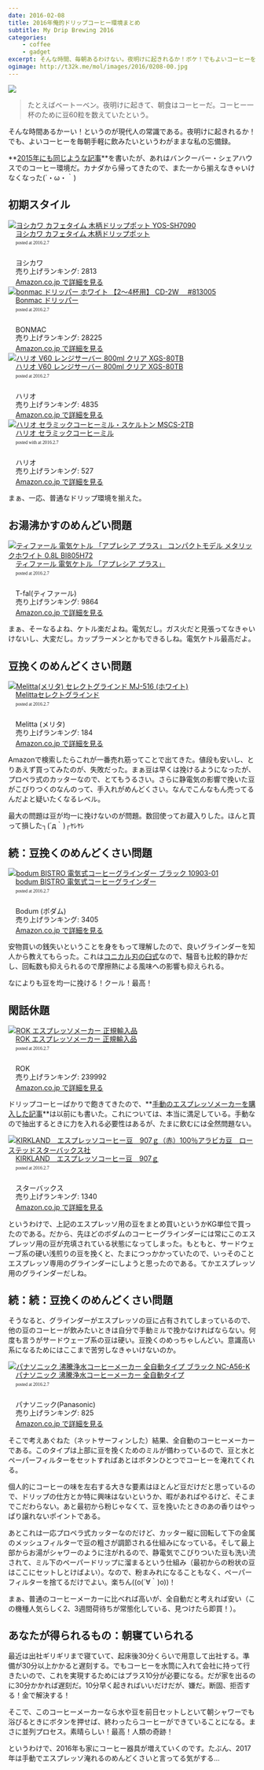 ```yaml
---
date: 2016-02-08
title: 2016年俺的ドリップコーヒー環境まとめ
subtitle: My Drip Brewing 2016
categories: 
    - coffee
    - gadget
excerpt: そんな時間、毎朝あるわけない。夜明けに起きれるか！ボケ！でもよいコーヒーを毎朝手軽に飲みたいというわがままな私の実践。
ogimage: http://t32k.me/mol/images/2016/0208-00.jpg
---
```


![](/mol/images/2016/0208-00.jpg)

> たとえばベートーベン。夜明けに起きて、朝食はコーヒーだ。コーヒー一杯のために豆60粒を数えていたという。

そんな時間あるかーい！というのが現代人の常識である。夜明けに起きれるか！でも、よいコーヒーを毎朝手軽に飲みたいというわがままな私の忘備録。

**[2015年にも同じような記事](/mol/log/coffee-lovers/)**を書いたが、あれはバンクーバー・シェアハウスでのコーヒー環境だ。カナダから帰ってきたので、また一から揃えなきゃいけなくなった(´・ω・｀)

## 初期スタイル


<div class="azlink-box"><div class="azlink-image" style="float:left"><a href="http://www.amazon.co.jp/exec/obidos/ASIN/B000E5ZLQY/warikiru-22/" name="azlinklink" target="_blank"><img src="https://images-na.ssl-images-amazon.com/images/I/4115xLvHyuL._SL160_.jpg" alt="ヨシカワ カフェタイム 木柄ドリップポット YOS-SH7090" style="border:none" /></a></div><div class="azlink-info" style="float:left;margin-left:15px;line-height:120%"><div class="azlink-name" style="margin-bottom:10px;line-height:120%"><a href="http://www.amazon.co.jp/exec/obidos/ASIN/B000E5ZLQY/warikiru-22/" name="azlinklink" target="_blank">ヨシカワ カフェタイム 木柄ドリップポット</a><div class="azlink-powered-date" style="font-size:7pt;margin-top:5px;font-family:verdana;line-height:120%">posted at 2016.2.7</div></div><div class="azlink-detail"><br />ヨシカワ<br />売り上げランキング: 2813<br /></div><div class="azlink-link" style="margin-top:5px"><a href="http://www.amazon.co.jp/exec/obidos/ASIN/B000E5ZLQY/warikiru-22/" target="_blank">Amazon.co.jp で詳細を見る</a></div></div><div class="azlink-footer" style="clear:left"></div></div>

<div class="azlink-box"><div class="azlink-image" style="float:left"><a href="http://www.amazon.co.jp/exec/obidos/ASIN/B0050EOCXW/warikiru-22/" name="azlinklink" target="_blank"><img src="https://images-na.ssl-images-amazon.com/images/I/31wtbIFGlHL._SL160_.jpg" alt="bonmac ドリッパー ホワイト 【2～4杯用】 CD-2W　 #813005" style="border:none" /></a></div><div class="azlink-info" style="float:left;margin-left:15px;line-height:120%"><div class="azlink-name" style="margin-bottom:10px;line-height:120%"><a href="http://www.amazon.co.jp/exec/obidos/ASIN/B0050EOCXW/warikiru-22/" name="azlinklink" target="_blank">Bonmac ドリッパー</a><div class="azlink-powered-date" style="font-size:7pt;margin-top:5px;font-family:verdana;line-height:120%">posted at 2016.2.7</div></div><div class="azlink-detail"><br />BONMAC<br />売り上げランキング: 28225<br /></div><div class="azlink-link" style="margin-top:5px"><a href="http://www.amazon.co.jp/exec/obidos/ASIN/B0050EOCXW/warikiru-22/" target="_blank">Amazon.co.jp で詳細を見る</a></div></div><div class="azlink-footer" style="clear:left"></div></div>

<div class="azlink-box"><div class="azlink-image" style="float:left"><a href="http://www.amazon.co.jp/exec/obidos/ASIN/B000P4B4LU/warikiru-22/" name="azlinklink" target="_blank"><img src="https://images-na.ssl-images-amazon.com/images/I/414-r7wrUkL._SL160_.jpg" alt="ハリオ V60 レンジサーバー 800ml クリア XGS-80TB" style="border:none" /></a></div><div class="azlink-info" style="float:left;margin-left:15px;line-height:120%"><div class="azlink-name" style="margin-bottom:10px;line-height:120%"><a href="http://www.amazon.co.jp/exec/obidos/ASIN/B000P4B4LU/warikiru-22/" name="azlinklink" target="_blank">ハリオ V60 レンジサーバー 800ml クリア XGS-80TB</a><div class="azlink-powered-date" style="font-size:7pt;margin-top:5px;font-family:verdana;line-height:120%">posted at 2016.2.7</div></div><div class="azlink-detail"><br />ハリオ<br />売り上げランキング: 4835<br /></div><div class="azlink-link" style="margin-top:5px"><a href="http://www.amazon.co.jp/exec/obidos/ASIN/B000P4B4LU/warikiru-22/" target="_blank">Amazon.co.jp で詳細を見る</a></div></div><div class="azlink-footer" style="clear:left"></div></div>

<div class="azlink-box"><div class="azlink-image" style="float:left"><a href="http://www.amazon.co.jp/exec/obidos/ASIN/B001802PIQ/warikiru-22/" name="azlinklink" target="_blank"><img src="https://images-na.ssl-images-amazon.com/images/I/415JCWEK1sL._SL160_.jpg" alt="ハリオ セラミックコーヒーミル・スケルトン MSCS-2TB" style="border:none" /></a></div><div class="azlink-info" style="float:left;margin-left:15px;line-height:120%"><div class="azlink-name" style="margin-bottom:10px;line-height:120%"><a href="http://www.amazon.co.jp/exec/obidos/ASIN/B001802PIQ/warikiru-22/" name="azlinklink" target="_blank">ハリオ セラミックコーヒーミル</a><div class="azlink-powered-date" style="font-size:7pt;margin-top:5px;font-family:verdana;line-height:120%">posted with at 2016.2.7</div></div><div class="azlink-detail"><br />ハリオ<br />売り上げランキング: 527<br /></div><div class="azlink-link" style="margin-top:5px"><a href="http://www.amazon.co.jp/exec/obidos/ASIN/B001802PIQ/warikiru-22/" target="_blank">Amazon.co.jp で詳細を見る</a></div></div><div class="azlink-footer" style="clear:left"></div></div>

まぁ、一応、普通なドリップ環境を揃えた。

## お湯沸かすのめんどい問題

<div class="azlink-box"><div class="azlink-image" style="float:left"><a href="http://www.amazon.co.jp/exec/obidos/ASIN/B00LP0FEP0/warikiru-22/" name="azlinklink" target="_blank"><img src="https://images-na.ssl-images-amazon.com/images/I/41VA7U7ZKqL._SL160_.jpg" alt="ティファール 電気ケトル 「アプレシア プラス」 コンパクトモデル メタリックホワイト 0.8L BI805H72" style="border:none" /></a></div><div class="azlink-info" style="float:left;margin-left:15px;line-height:120%"><div class="azlink-name" style="margin-bottom:10px;line-height:120%"><a href="http://www.amazon.co.jp/exec/obidos/ASIN/B00LP0FEP0/warikiru-22/" name="azlinklink" target="_blank">ティファール 電気ケトル 「アプレシア プラス」</a><div class="azlink-powered-date" style="font-size:7pt;margin-top:5px;font-family:verdana;line-height:120%">posted at 2016.2.7</div></div><div class="azlink-detail"><br />T-fal(ティファール)<br />売り上げランキング: 9864<br /></div><div class="azlink-link" style="margin-top:5px"><a href="http://www.amazon.co.jp/exec/obidos/ASIN/B00LP0FEP0/warikiru-22/" target="_blank">Amazon.co.jp で詳細を見る</a></div></div><div class="azlink-footer" style="clear:left"></div></div>

まぁ、そーなるよね、ケトル楽だよね。電気だし。ガス火だと見張ってなきゃいけないし、大変だし。カップラーメンとかもできるしね。電気ケトル最高だよ。

## 豆挽くのめんどくさい問題

<div class="azlink-box"><div class="azlink-image" style="float:left"><a href="http://www.amazon.co.jp/exec/obidos/ASIN/B00068N40O/warikiru-22/" name="azlinklink" target="_blank"><img src="https://images-na.ssl-images-amazon.com/images/I/31HhZP1DdIL._SL160_.jpg" alt="Melitta(メリタ) セレクトグラインド MJ-516 (ホワイト)" style="border:none" /></a></div><div class="azlink-info" style="float:left;margin-left:15px;line-height:120%"><div class="azlink-name" style="margin-bottom:10px;line-height:120%"><a href="http://www.amazon.co.jp/exec/obidos/ASIN/B00068N40O/warikiru-22/" name="azlinklink" target="_blank">Melittaセレクトグラインド</a><div class="azlink-powered-date" style="font-size:7pt;margin-top:5px;font-family:verdana;line-height:120%">posted at 2016.2.7</div></div><div class="azlink-detail"><br />Melitta (メリタ)<br />売り上げランキング: 184<br /></div><div class="azlink-link" style="margin-top:5px"><a href="http://www.amazon.co.jp/exec/obidos/ASIN/B00068N40O/warikiru-22/" target="_blank">Amazon.co.jp で詳細を見る</a></div></div><div class="azlink-footer" style="clear:left"></div></div>

Amazonで検索したらこれが一番売れ筋ってことで出てきた。値段も安いし、とりあえず買ってみたのが、失敗だった。まぁ豆は早くは挽けるようになったが、プロペラ式のカッターなので、とてもうるさい。さらに静電気の影響で挽いた豆がこびりつくのなんのって、手入れがめんどくさい。なんでこんなもん売ってるんだよと疑いたくなるレベル。

最大の問題は豆が均一に挽けないのが問題。数回使ってお蔵入りした。ほんと買って損した┐(´д｀)┌ﾔﾚﾔﾚ

## 続：豆挽くのめんどくさい問題

<div class="azlink-box"><div class="azlink-image" style="float:left"><a href="http://www.amazon.co.jp/exec/obidos/ASIN/B005F2H7Z4/warikiru-22/" name="azlinklink" target="_blank"><img src="https://images-na.ssl-images-amazon.com/images/I/41yHVyqmAEL._SL160_.jpg" alt="bodum BISTRO 電気式コーヒーグラインダー ブラック 10903-01" style="border:none" /></a></div><div class="azlink-info" style="float:left;margin-left:15px;line-height:120%"><div class="azlink-name" style="margin-bottom:10px;line-height:120%"><a href="http://www.amazon.co.jp/exec/obidos/ASIN/B005F2H7Z4/warikiru-22/" name="azlinklink" target="_blank">bodum BISTRO 電気式コーヒーグラインダー </a><div class="azlink-powered-date" style="font-size:7pt;margin-top:5px;font-family:verdana;line-height:120%">posted at 2016.2.7</div></div><div class="azlink-detail"><br />Bodum (ボダム)<br />売り上げランキング: 3405<br /></div><div class="azlink-link" style="margin-top:5px"><a href="http://www.amazon.co.jp/exec/obidos/ASIN/B005F2H7Z4/warikiru-22/" target="_blank">Amazon.co.jp で詳細を見る</a></div></div><div class="azlink-footer" style="clear:left"></div></div>

安物買いの銭失いということを身をもって理解したので、良いグラインダーを知人から教えてもらった。これは[コニカル刃の臼式](http://cafict.com/make-coffee/grind-coffee-beans/electric-coffee-mill/)なので、騒音も比較的静かだし、回転数も抑えられるので摩擦熱による風味への影響も抑えられる。

なによりも豆を均一に挽ける！クール！最高！


## 閑話休題

<div class="azlink-box"><div class="azlink-image" style="float:left"><a href="http://www.amazon.co.jp/exec/obidos/ASIN/B00KXQF82G/warikiru-22/" name="azlinklink" target="_blank"><img src="https://images-na.ssl-images-amazon.com/images/I/512Mtr7T6pL._SL160_.jpg" alt="ROK エスプレッソメーカー 正規輸入品" style="border:none" /></a></div><div class="azlink-info" style="float:left;margin-left:15px;line-height:120%"><div class="azlink-name" style="margin-bottom:10px;line-height:120%"><a href="http://www.amazon.co.jp/exec/obidos/ASIN/B00KXQF82G/warikiru-22/" name="azlinklink" target="_blank">ROK エスプレッソメーカー 正規輸入品</a><div class="azlink-powered-date" style="font-size:7pt;margin-top:5px;font-family:verdana;line-height:120%">posted at 2016.2.7</div></div><div class="azlink-detail"><br />ROK<br />売り上げランキング: 239992<br /></div><div class="azlink-link" style="margin-top:5px"><a href="http://www.amazon.co.jp/exec/obidos/ASIN/B00KXQF82G/warikiru-22/" target="_blank">Amazon.co.jp で詳細を見る</a></div></div><div class="azlink-footer" style="clear:left"></div></div>

ドリップコーヒーばかりで飽きてきたので、**[手動のエスプレッソメーカーを購入した記事](/mol/log/rok-espresso-maker/)**は以前にも書いた。これについては、本当に満足している。手動なので抽出するときに力を入れる必要性はあるが、たまに飲むには全然問題ない。

<div class="azlink-box"><div class="azlink-image" style="float:left"><a href="http://www.amazon.co.jp/exec/obidos/ASIN/B003M71UUC/warikiru-22/" name="azlinklink" target="_blank"><img src="https://images-na.ssl-images-amazon.com/images/I/51bgWkVgXXL._SL160_.jpg" alt="KIRKLAND　エスプレッソコーヒー豆　907ｇ（赤）100％アラビカ豆　ローステッドスターバックス社" style="border:none" /></a></div><div class="azlink-info" style="float:left;margin-left:15px;line-height:120%"><div class="azlink-name" style="margin-bottom:10px;line-height:120%"><a href="http://www.amazon.co.jp/exec/obidos/ASIN/B003M71UUC/warikiru-22/" name="azlinklink" target="_blank">KIRKLAND　エスプレッソコーヒー豆　907ｇ</a><div class="azlink-powered-date" style="font-size:7pt;margin-top:5px;font-family:verdana;line-height:120%">posted at 2016.2.7</div></div><div class="azlink-detail"><br />スターバックス<br />売り上げランキング: 1340<br /></div><div class="azlink-link" style="margin-top:5px"><a href="http://www.amazon.co.jp/exec/obidos/ASIN/B003M71UUC/warikiru-22/" target="_blank">Amazon.co.jp で詳細を見る</a></div></div><div class="azlink-footer" style="clear:left"></div></div>

というわけで、上記のエスプレッソ用の豆をまとめ買いというかKG単位で買ったのである。だから、先ほどのボダムのコーヒーグラインダーには常にこのエスプレッソ用の豆が充填されている状態になってしまった。もともと、サードウェーブ系の硬い浅煎りの豆を挽くと、たまにつっかかっていたので、いっそのことエスプレッソ専用のグラインダーにしようと思ったのである。てかエスプレッソ用のグラインダーだしね。

## 続：続：豆挽くのめんどくさい問題

そうなると、グラインダーがエスプレッソの豆に占有されてしまっているので、他の豆のコーヒーが飲みたいときは自分で手動ミルで挽かなければならない。何度も言うがサードウェーブ系の豆は硬い。豆挽くのめっちゃしんどい。意識高い系になるためにはここまで苦労しなきゃいけないのか。

<div class="azlink-box"><div class="azlink-image" style="float:left"><a href="http://www.amazon.co.jp/exec/obidos/ASIN/B00O7HUQWE/warikiru-22/ref=nosim/" name="azlinklink" target="_blank"><img src="https://images-na.ssl-images-amazon.com/images/I/41VxBVASymL._SL160_.jpg" alt="パナソニック 沸騰浄水コーヒーメーカー 全自動タイプ ブラック NC-A56-K" style="border:none" /></a></div><div class="azlink-info" style="float:left;margin-left:15px;line-height:120%"><div class="azlink-name" style="margin-bottom:10px;line-height:120%"><a href="http://www.amazon.co.jp/exec/obidos/ASIN/B00O7HUQWE/warikiru-22/ref=nosim/" name="azlinklink" target="_blank">パナソニック 沸騰浄水コーヒーメーカー 全自動タイプ</a><div class="azlink-powered-date" style="font-size:7pt;margin-top:5px;font-family:verdana;line-height:120%">posted at 2016.2.7</div></div><div class="azlink-detail"><br />パナソニック(Panasonic)<br />売り上げランキング: 825<br /></div><div class="azlink-link" style="margin-top:5px"><a href="http://www.amazon.co.jp/exec/obidos/ASIN/B00O7HUQWE/warikiru-22/ref=nosim/" target="_blank">Amazon.co.jp で詳細を見る</a></div></div><div class="azlink-footer" style="clear:left"></div></div>

そこで考えあぐねた（ネットサーフィンした）結果、全自動のコーヒーメーカーである。このタイプは上部に豆を挽くためのミルが備わっているので、豆と水とペーパーフィルターをセットすればあとはボタンひとつでコーヒーを淹れてくれる。

個人的にコーヒーの味を左右する大きな要素はほとんど豆だけだと思っているので、ドリップの仕方とか特に興味はないというか、暇があればやるけど、そこまでこだわらない。あと最初から粉じゃなくて、豆を挽いたときのあの香りはやっぱり譲れないポイントである。

あとこれは一応プロペラ式カッターなのだけど、カッター縦に回転して下の金属のメッシュフィルターで豆の粗さが調節される仕組みになっている。そして最上部からお湯がシャワーのように注がれるので、静電気でこびりついた豆も洗い流されて、ミル下のペーパードリップに溜まるという仕組み（最初からの粉状の豆はここにセットしとけばよい）。なので、粉まみれになることもなく、ペーパーフィルターを捨てるだけでよい。楽ちん((o(´∀｀)o))！

まぁ、普通のコーヒーメーカーに比べれば高いが、全自動だと考えれば安い（この機種人気らしく2、3週間荷待ちが常態化している、見つけたら即買！）。

## あなたが得られるもの：朝寝ていられる

最近は出社ギリギリまで寝ていて、起床後30分くらいで用意して出社する。準備が30分以上かかると遅刻する。でもコーヒーを水筒に入れて会社に持って行きたいので、これを実現するためにはプラス10分が必要になる。だが家を出るのに30分かかれば遅刻だ。10分早く起きればいいだけだが、嫌だ。断固、拒否する！金で解決する！

そこで、このコーヒーメーカーなら水や豆を前日セットしといて朝シャワーでも浴びるときにボタンを押せば、終わったらコーヒーができていることになる。まさに並列プロセス。素晴らしい！最高！人類の奇跡！

というわけで、2016年も家にコーヒー器具が増えていくのです。たぶん、2017年は手動でエスプレッソ淹れるのめんどくさいと言ってる気がする...
